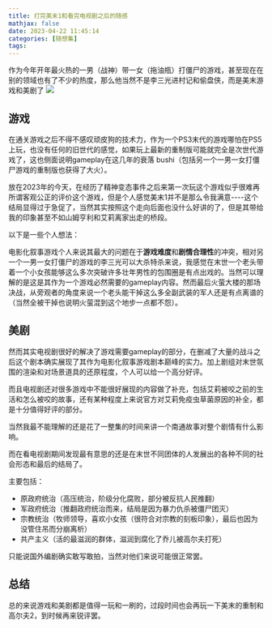 ```yaml
---
title: 打完美末1和看完电视剧之后的随感
mathjax: false
date: 2023-04-22 11:45:14
categories: [随想集]
tags: 
---
```

作为今年开年最火热的一男（战神）带一女（拖油瓶）打僵尸的游戏，甚至现在在别的领域也有了不少的热度，那么他当然不是李三光进村记和偷盘侠，而是美末游戏和美剧了
![](https://misakatang.oss-cn-beijing.aliyuncs.com/blog_picture/2023-04-22-xMWMmK.jpg)

<!-- more -->
## 游戏
在通关游戏之后不得不感叹顽皮狗的技术力，作为一个PS3末代的游戏哪怕在PS5上玩，也没有任何的旧世代的感觉，如果玩上最新的重制版可能就完全是次世代游戏了，这也侧面说明gameplay在这几年的衰落 bushi（包括另一个一男一女打僵尸游戏的重制版也获得了大火）。

放在2023年的今天，在经历了精神变态事件之后来第一次玩这个游戏似乎很难再所谓客观公正的评价这个游戏，但是个人感觉美末1并不是那么令我满意----这个结局显得过于急促了，当然其实按照这个走向后面也没什么好讲的了，但是其带给我的印象甚至不如山姆亨利和艾莉离家出走的桥段。

以下是一些个人想法：

电影化叙事游戏个人来说其最大的问题在于**游戏难度**和**剧情合理性**的冲突，相对另一个一男一女打僵尸的游戏的李三光可以大杀特杀来说，我感觉在末世一个老头带着一个小女孩能够这么多次突破许多壮年男性的包围圈是有点出戏的。当然可以理解的是这是其作为一个游戏必然需要的gameplay内容。然而最后火萤大楼的那场决战，从旁观者的角度来说一个老头能干掉这么多全副武装的军人还是有点离谱的（当然全被干掉也说明火萤混到这个地步一点都不怨）。

## 美剧
然而其实电视剧很好的解决了游戏需要gameplay的部分，在删减了大量的战斗之后这个剧本确实展现了其作为电影化叙事游戏剧本巅峰的实力。加上剧组对末世氛围的渲染和对场景道具的还原程度，个人可以给一个高分好评。

而且电视剧还对很多游戏中不能很好展现的内容做了补充，包括艾莉被咬之前的生活和怎么被咬的故事，还有某种程度上来说官方对艾莉免疫虫草菌原因的补全，都是十分值得好评的部分。

当然我最不能理解的还是花了一整集的时间来讲一个南通故事对整个剧情有什么影响。

而在看电视剧期间发现最有意思的还是在末世不同团体的人发展出的各种不同的社会形态和最后的结局了。

主要包括：
- 原政府统治（高压统治，阶级分化腐败，部分被反抗人民推翻）
- 军政府统治（推翻政府统治而来，结局是因为暴力仇杀被僵尸团灭）
- 宗教统治（牧师领导，喜欢小女孩（很符合对宗教的刻板印象），最后也因为没管住吊而分崩离析）
- 共产主义（活的最滋润的群体，滋润到腐化了乔儿被高尔夫打死）

只能说国外编剧确实敢写敢拍，当然对他们来说可能很正常罢。

## 总结
总的来说游戏和美剧都是值得一玩和一刷的，过段时间也会再玩一下美末的重制和高尔夫2，到时候再来锐评罢。